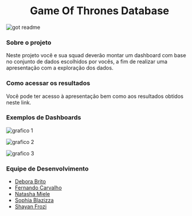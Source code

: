 <h1 align="center"> Game Of Thrones Database </h1>

![got readme](https://user-images.githubusercontent.com/72519573/139174860-68df354a-c341-4a5b-b6bb-129043f88742.PNG)

<h3> Sobre o projeto </h3>

<p>Neste projeto você e sua squad deverão montar um dashboard com base no conjunto de dados escolhidos por vocês, a fim de realizar uma apresentação com a exploração dos dados.</p>

<h3> Como acessar os resultados </h3>

<p>Você pode ter acesso à apresentação bem como aos resultados obtidos neste link.</p>

<h3> Exemplos de Dashboards </h3>

![grafico 1](https://user-images.githubusercontent.com/72519573/139176333-0ecd86c7-84e7-434c-8cde-b40d0a265f4b.PNG)

![grafico 2](https://user-images.githubusercontent.com/72519573/139176599-ce582abd-f21b-4405-8cc5-cdcd36fc3719.PNG)

![grafico 3](https://user-images.githubusercontent.com/72519573/139176795-320ffe74-f40b-4ca2-b55f-bc0d186a9919.PNG)

<h3>Equipe de Desenvolvimento</h3>

- <a href="https://www.linkedin.com/in/debora-figueiredo-305743133/">Debora Brito</a>
- <a href="https://www.linkedin.com/in/fernando-costa-75b11a95/">Fernando Carvalho</a>
- <a href="https://www.linkedin.com/in/natashamiele/">Natasha Miele</a>
- <a href="https://www.linkedin.com/in/sophiablazizza/">Sophia Blazizza</a>
- <a href="https://github.com/SrFrozi">Shayan Frozi</a>
